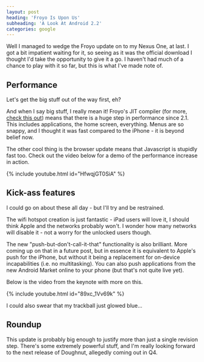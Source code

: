 ```yaml
---
layout: post
heading: 'Froyo Is Upon Us'
subheading: 'A Look At Android 2.2'
categories: google
---
```


Well I managed to wedge the Froyo update on to my Nexus One, at last. I got a bit impatient waiting for it, so seeing as it was the official download I thought I'd take the opportunity to give it a go. I haven't had much of a chance to play with it so far, but this is what I've made note of.

<!-- Replace missing image from http://media.chris-alexander.co.uk/wp-content/uploads/2010/01/nexus.jpg -->

## Performance

Let's get the big stuff out of the way first, eh?

And when I say big stuff, I really mean it! Froyo's JIT compiler (for more, [check this out](http://www.intomobile.com/2010/05/12/android-2-2-benchmarked-450-faster-than-2-1.html)) means that there is a huge step in performance since 2.1. This includes applications, the home screen, everything. Menus are so snappy, and I thought it was fast compared to the iPhone - it is beyond belief now.

The other cool thing is the browser update means that Javascript is stupidly fast too. Check out the video below for a demo of the performance increase in action.

{% include youtube.html id="HfwqjGT0SiA" %}

## Kick-ass features

I could go on about these all day - but I'll try and be restrained.

The wifi hotspot creation is just fantastic - iPad users will love it, I should think Apple and the networks probably won't. I wonder how many networks will disable it - not a worry for the unlocked users though.

The new "push-but-don't-call-it-that" functionality is also brilliant. More coming up on that in a future post, but in essence it is equivalent to Apple's push for the iPhone, but without it being a replacement for on-device incapabilities (i.e. no multitasking). You can also push applications from the new Android Market online to your phone (but that's not quite live yet).

Below is the video from the keynote with more on this.

{% include youtube.html id="89xc_1Vv69k" %}

I could also swear that my trackball just glowed blue...

## Roundup

This update is probably big enough to justify more than just a single revision step. There's some extremely powerful stuff, and I'm really looking forward to the next release of Doughnut, allegedly coming out in Q4.
